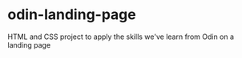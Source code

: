 # odin-landing-page
HTML and CSS project to apply the skills we've learn from Odin on a landing page
